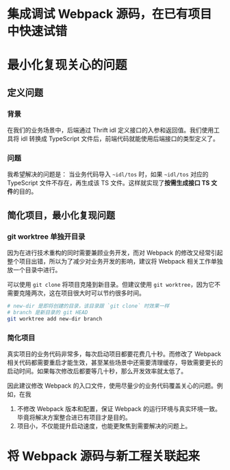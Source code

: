 # 集成调试 Webpack 源码，在已有项目中快速试错

# 最小化复现关心的问题

## 定义问题

### 背景

在我们的业务场景中，后端通过 Thrift idl 定义接口的入参和返回值。我们使用工具将 idl 转换成 TypeScript 文件后，前端代码就能使用后端接口的类型定义了。

### 问题

我希望解决的问题是：
当业务代码导入 `~idl/tos` 时，如果 `~idl/tos` 对应的 TypeScript 文件不存在，再生成该 TS 文件。这样就实现了**按需生成接口 TS 文件**的目的。

## 简化项目，最小化复现问题

### git worktree 单独开目录

因为在进行技术重构的同时需要兼顾业务开发，而对 Webpack 的修改又经常引起整个项目出错，所以为了减少对业务开发的影响，建议将 Webpack 相关工作单独放一个目录中进行。

可以使用 `git clone` 将项目克隆到新目录。但建议使用 `git worktree`，因为它不需要克隆两次，这在项目很大时可以节约很多时间。

```sh
# new-dir 是即将创建的目录，该目录跟 `git clone` 时效果一样
# branch 是新目录的 git HEAD
git worktree add new-dir branch
```

### 简化项目

真实项目的业务代码非常多，每次启动项目都要花费几十秒。而修改了 Webpack 相关代码都需要重启才能生效，甚至某些场景中还需要清理缓存，导致需要更长的启动时间。如果每次修改后都要等几十秒，那么开发效率就太低了。

因此建议修改 Webpack 的入口文件，使用尽量少的业务代码覆盖关心的问题。例如，在我

1. 不修改 Webpack 版本和配置，保证 Webpack 的运行环境与真实环境一致。毕竟将解决方案整合进已有项目才是目的。
2. 项目小，不仅能提升启动速度，也能更聚焦到需要解决的问题上。

# 将 Webpack 源码与新工程关联起来
